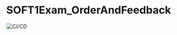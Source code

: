 # SOFT1Exam_OrderAndFeedback

![CI/CD](https://github.com/LucasHemm/SOFT1Exam_OrderAndFeedback/actions/workflows/dotnet-tests.yml/badge.svg)
